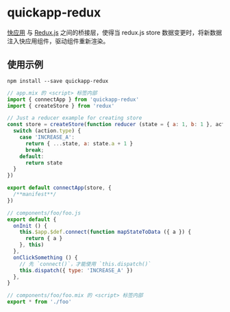 # quickapp-redux

[快应用](https://www.quickapp.cn/) 与 [Redux.js](http://redux.js.org/) 之间的桥接层，使得当 redux.js store 数据变更时，将新数据注入快应用组件，驱动组件重新渲染。

## 使用示例

`npm install --save quickapp-redux`

```javascript
// app.mix 的 <script> 标签内部
import { connectApp } from 'quickapp-redux'
import { createStore } from 'redux'

// Just a reducer example for creating store
const store = createStore(function reducer (state = { a: 1, b: 1 }, action){
  switch (action.type) {
    case 'INCREASE_A':
      return { ...state, a: state.a + 1 }
      break;
    default:
      return state
  }
})

export default connectApp(store, {
  /**manifest**/
})
```

```javascript
// components/foo/foo.js
export default {
  onInit () {
    this.$app.$def.connect(function mapStateToData ({ a }) {
      return { a }
    }, this)
  },
  onClickSomething () {
    // 先 `connect()`，才能使用 `this.dispatch()`
    this.dispatch({ type: 'INCREASE_A' })
  },
}
```

```javascript
// components/foo/foo.mix 的 <script> 标签内部
export * from './foo'
```
